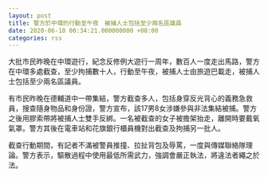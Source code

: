 ```yaml
---
layout: post
title: 警方於中環的行動至午夜　被捕人士包括至少兩名區議員
date: 2020-06-10 00:34:21.000000000 +08:00
categories: rss
---
```


大批巿民昨晚在中環遊行，紀念反修例大遊行一周年，數百人一度走出馬路，警方在中環多處截查，至少拘捕數十人，行動至午夜，被捕人士由旅遊巴載走，被捕人士包括至少兩名區議員。

有市民昨晚在德輔道中一帶集結，警方截查多人，包括身穿反光背心的義務急救員，搜查隨身物品和身份證，警方宣布，該17男8女涉嫌參與非法集結被捕。警方之後用膠索帶將被捕人士雙手反綁。一名被截查的女子被擔架抬走，離開時要戴氧氣罩。警方其後在電車站和花旗銀行櫃員機對出截查及拘捕另一批人。

截查行動期間，有記者不滿被警員推撞、拉扯背包及辱罵，一度與傳媒聯絡隊理論。警方表示，驅散過程中使用最低所需武力，強調會嚴正執法，將違法者繩之於法。
